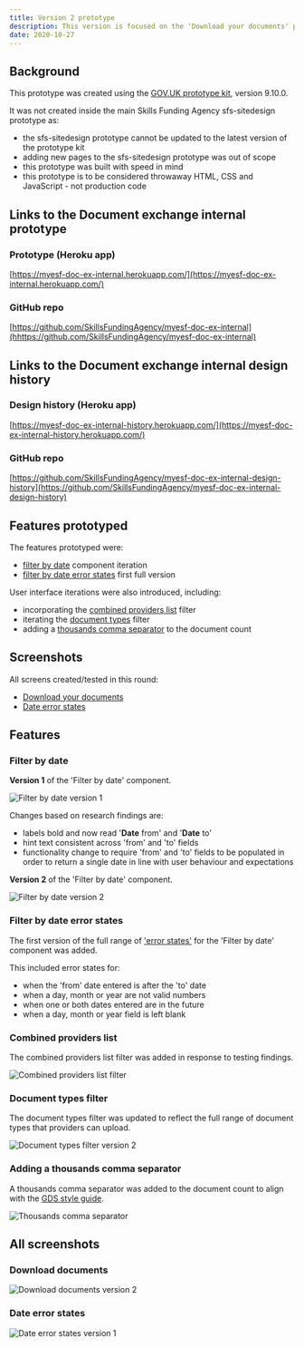```yaml
---
title: Version 2 prototype
description: This version is focused on the 'Download your documents' page.
date: 2020-10-27
---
```


## Background

This prototype was created using the [GOV.UK prototype kit](https://govuk-prototype-kit.herokuapp.com/docs), version 9.10.0.

It was not created inside the main Skills Funding Agency sfs-sitedesign prototype as:

* the sfs-sitedesign prototype cannot be updated to the latest version of the prototype kit
* adding new pages to the sfs-sitedesign prototype was out of scope
* this prototype was built with speed in mind
* this prototype is to be considered throwaway HTML, CSS and JavaScript - not production code

## Links to the Document exchange internal prototype

### Prototype (Heroku app) ###
[https://myesf-doc-ex-internal.herokuapp.com/](https://myesf-doc-ex-internal.herokuapp.com/)

### GitHub repo ###
[https://github.com/SkillsFundingAgency/myesf-doc-ex-internal](hhttps://github.com/SkillsFundingAgency/myesf-doc-ex-internal)

## Links to the Document exchange internal design history

### Design history (Heroku app) ###
[https://myesf-doc-ex-internal-history.herokuapp.com/](https://myesf-doc-ex-internal-history.herokuapp.com/)

### GitHub repo ###
[https://github.com/SkillsFundingAgency/myesf-doc-ex-internal-design-history](https://github.com/SkillsFundingAgency/myesf-doc-ex-internal-design-history)

## Features prototyped

The features prototyped were:

* [filter by date](#filter-by-date) component iteration
* [filter by date error states](#filter-by-date-error-states) first full version

User interface iterations were also introduced, including:

* incorporating the [combined providers list](#combined-providers-list) filter
* iterating the [document types](#documents-types-filter) filter
* adding a [thousands comma separator](#adding-a-thousands-comma-separator) to the document count

## Screenshots

All screens created/tested in this round:

* [Download your documents](#download-documents-v2)
* [Date error states](#date-error-states)

## Features

### Filter by date

**Version 1** of the 'Filter by date' component.

![Filter by date version 1](../images/v1/date-filter-v1.png)

Changes based on research findings are:

* labels bold and now read '**Date** from' and '**Date** to'
* hint text consistent across 'from' and 'to' fields
* functionality change to require 'from' and 'to' fields to be populated in order to return a single date in line with user behaviour and expectations

**Version 2** of the 'Filter by date' component.

![Filter by date version 2](../images/v2/date-filter-v2.png)

### Filter by date error states

The first version of the full range of ['error states'](#date-error-states) for the 'Filter by date' component was added.

This included error states for:

* when the 'from' date entered is after the 'to' date
* when a day, month or year are not valid numbers
* when one or both dates entered are in the future
* when a day, month or year field is left blank

### Combined providers list

The combined providers list filter was added in response to testing findings.

![Combined providers list filter](../images/v2/combined-providers-list.png)

### Document types filter

The document types filter was updated to reflect the full range of document types that providers can upload.

![Document types filter version 2](../images/v2/document-types-v2.png)

### Adding a thousands comma separator

A thousands comma separator was added to the document count to align with the [GDS style guide](https://www.gov.uk/guidance/style-guide).

![Thousands comma separator](../images/v2/comma-separator.png)

## All screenshots

### Download documents
![Download documents version 2](../images/v2/download-documents-v2.png)

### Date error states
![Date error states version 1](../images/v2/date-error-states.png)